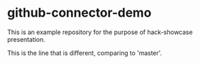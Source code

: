# github-connector-demo
This is an example repository for the purpose of hack-showcase presentation.

This is the line that is different, comparing to 'master'.
